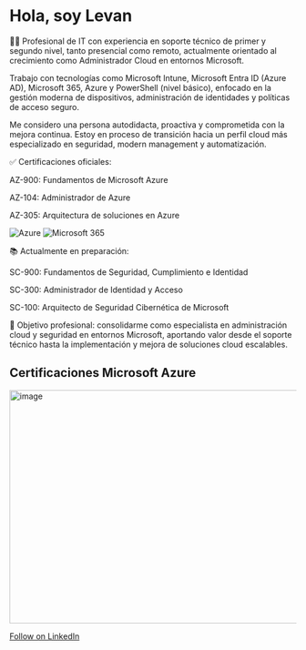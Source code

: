 # Hola, soy Levan

👨‍💻 Profesional de IT con experiencia en soporte técnico de primer y segundo nivel, tanto presencial como remoto, actualmente orientado al crecimiento como Administrador Cloud en entornos Microsoft.

Trabajo con tecnologías como Microsoft Intune, Microsoft Entra ID (Azure AD), Microsoft 365, Azure y PowerShell (nivel básico), enfocado en la gestión moderna de dispositivos, administración de identidades y políticas de acceso seguro.

Me considero una persona autodidacta, proactiva y comprometida con la mejora continua. Estoy en proceso de transición hacia un perfil cloud más especializado en seguridad, modern management y automatización.

✅ Certificaciones oficiales:

AZ-900: Fundamentos de Microsoft Azure

AZ-104: Administrador de Azure

AZ-305: Arquitectura de soluciones en Azure

![Azure](https://img.shields.io/badge/Azure-0078D4?style=flat&logo=microsoftazure&logoColor=white)
![Microsoft 365](https://img.shields.io/badge/Microsoft%20365-F25022?style=flat&logo=microsoftoffice&logoColor=white)



📚 Actualmente en preparación:

SC-900: Fundamentos de Seguridad, Cumplimiento e Identidad

SC-300: Administrador de Identidad y Acceso

SC-100: Arquitecto de Seguridad Cibernética de Microsoft

🎯 Objetivo profesional: consolidarme como especialista en administración cloud y seguridad en entornos Microsoft, aportando valor desde el soporte técnico hasta la implementación y mejora de soluciones cloud escalables.

## Certificaciones Microsoft Azure

 <img width="617" height="410" alt="image" src="https://github.com/user-attachments/assets/7033e725-6d2e-4454-8614-38a1871763ce" />


      
<a class="libutton" href="https://www.linkedin.com/comm/mynetwork/discovery-see-all?usecase=PEOPLE_FOLLOWS&followMember=levantamazashvili" target="_blank">Follow on LinkedIn</a>





